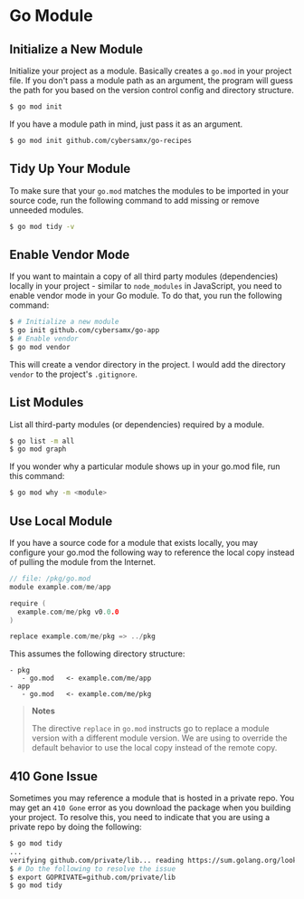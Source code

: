 # Go Module

## Initialize a New Module

Initialize your project as a module. Basically creates a `go.mod` in your project file. If you don't pass a module path as an argument, the program will guess the path for you based on the version control config and directory structure.

```bash
$ go mod init
```

If you have a module path in mind, just pass it as an argument.

```bash
$ go mod init github.com/cybersamx/go-recipes
```

## Tidy Up Your Module

To make sure that your `go.mod` matches the modules to be imported in your source code, run the following command to add missing or remove unneeded modules.

```bash
$ go mod tidy -v
```

## Enable Vendor Mode

If you want to maintain a copy of all third party modules (dependencies) locally in your project - similar to `node_modules` in JavaScript, you need to enable vendor mode in your Go module. To do that, you run the following command:

```bash
$ # Initialize a new module
$ go init github.com/cybersamx/go-app
$ # Enable vendor
$ go mod vendor
```

This will create a vendor directory in the project. I would add the directory `vendor` to the project's `.gitignore`.

## List Modules

List all third-party modules (or dependencies) required by a module.

```bash
$ go list -m all
$ go mod graph
```

If you wonder why a particular module shows up in your go.mod file, run this command:

```bash
$ go mod why -m <module>
```

## Use Local Module

If you have a source code for a module that exists locally, you may configure your go.mod the following way to reference the local copy instead of pulling the module from the Internet.

```go
// file: /pkg/go.mod
module example.com/me/app

require (
  example.com/me/pkg v0.0.0
)

replace example.com/me/pkg => ../pkg
```

This assumes the following directory structure:

```
- pkg
   - go.mod   <- example.com/me/app
- app
   - go.mod   <- example.com/me/pkg
```

> **Notes**
>
> The directive `replace` in `go.mod` instructs go to replace a module version with a different module version. We are using to override the default behavior to use the local copy instead of the remote copy.

## 410 Gone Issue

Sometimes you may reference a module that is hosted in a private repo. You may get an `410 Gone` error as you download the package when you building your project. To resolve this, you need to indicate that you are using a private repo by doing the following:

```bash
$ go mod tidy
...
verifying github.com/private/lib... reading https://sum.golang.org/lookup/github.com/private/lib@: 410 Gone
$ # Do the following to resolve the issue
$ export GOPRIVATE=github.com/private/lib
$ go mod tidy
```
